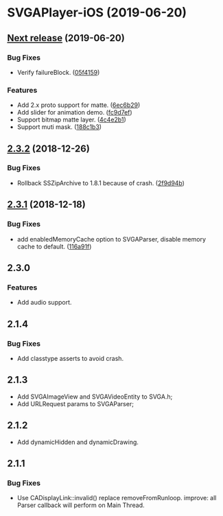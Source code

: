 # SVGAPlayer-iOS (2019-06-20)

## [Next release](https://github.com/yyued/SVGAPlayer-iOS/compare/2.5.0...2.3.3) (2019-06-20)

### Bug Fixes

* Verify failureBlock. ([05f4159](https://github.com/yyued/SVGAPlayer-iOS/commit/05f41593190e6606b8427d49a97d48ffb4329dc4))

### Features

* Add 2.x proto support for matte. ([6ec6b29](https://github.com/yyued/SVGAPlayer-iOS/commit/6ec6b29))
* Add slider for animation demo. ([fc9d7ef](https://github.com/yyued/SVGAPlayer-iOS/commit/fc9d7ef))
* Support bitmap matte layer. ([4c4e2b1](https://github.com/yyued/SVGAPlayer-iOS/commit/4c4e2b1))
* Support muti mask. ([188c1b3](https://github.com/yyued/SVGAPlayer-iOS/commit/188c1b3))


## [2.3.2](https://github.com/yyued/SVGAPlayer-iOS/compare/2.3.1...2.3.2) (2018-12-26)


### Bug Fixes

* Rollback SSZipArchive to 1.8.1 because of crash. ([2f9d94b](https://github.com/yyued/SVGAPlayer-iOS/commit/2f9d94b))



## [2.3.1](https://github.com/yyued/SVGAPlayer-iOS/compare/2.3.0...2.3.1) (2018-12-18)


### Bug Fixes

* add enabledMemoryCache option to SVGAParser, disable memory cache to default. ([116a91f](https://github.com/yyued/SVGAPlayer-iOS/commit/116a91f))

## 2.3.0

### Features

*  Add audio support.

## 2.1.4 

### Bug Fixes

*  Add classtype asserts to avoid crash.

## 2.1.3

* Add SVGAImageView and SVGAVideoEntity to SVGA.h;
* Add URLRequest params to SVGAParser;

## 2.1.2

* Add dynamicHidden and dynamicDrawing.

## 2.1.1

### Bug Fixes
* Use CADisplayLink::invalid() replace removeFromRunloop.
improve: all Parser callback will perform on Main Thread.
